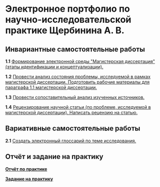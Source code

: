 # Электронное портфолио по научно-исследовательской практике Щербинина А. В.
## Инвариантные самостоятельные работы
**1.1** [Формирование электронной среды "Магистерская диссертация" (этапы идентификации и концептуализации).](https://github.com/SArtemS/Practice-2024--1-semester--NIR-)

**1.2** [Провести анализ состояния проблемы, исследуемой в рамках магистерской диссертации. Подготовить рабочие материалы для параграфа 1.1 магистерской диссертации.](https://github.com/SArtemS/Practice-2024--1-semester--NIR-/blob/main/%D0%A9%D0%B5%D1%80%D0%B1%D0%B8%D0%BD%D0%B8%D0%BD%20%D0%90.%20%D0%92.%2C%20%D0%97%D0%B0%D0%B4%D0%B0%D0%BD%D0%B8%D0%B5%201.2.%20%D0%98%D0%A1%D0%A0.pdf)

**1.3** [Провести сопоставительный анализ изученных источников.](https://github.com/SArtemS/Practice-2024--1-semester--NIR-/blob/main/%D0%A9%D0%B5%D1%80%D0%B1%D0%B8%D0%BD%D0%B8%D0%BD%20%D0%90.%20%D0%92.%2C%20%D0%97%D0%B0%D0%B4%D0%B0%D0%BD%D0%B8%D0%B5%201.3.%20%D0%98%D0%A1%D0%A0.pdf)

**1.4** [Рецензирование научной статьи (по проблеме, исследуемой в магистерской диссертации). Написать рецензию на статью.](https://github.com/SArtemS/Practice-2024--1-semester--NIR-/blob/main/%D0%A9%D0%B5%D1%80%D0%B1%D0%B8%D0%BD%D0%B8%D0%BD%20%D0%90.%20%D0%92.%2C%20%D0%97%D0%B0%D0%B4%D0%B0%D0%BD%D0%B8%D0%B5%201.4.%20%D0%98%D0%A1%D0%A0.pdf)

## Вариативные самостоятельные работы
**2.1** [Создать электронный глоссарий по теме исследования.](https://github.com/SArtemS/Practice-2024--1-semester--NIR-/blob/main/%D0%A9%D0%B5%D1%80%D0%B1%D0%B8%D0%BD%D0%B8%D0%BD%20%D0%90.%20%D0%92.%2C%20%D0%97%D0%B0%D0%B4%D0%B0%D0%BD%D0%B8%D0%B5%202.1.%20%D0%92%D0%A1%D0%A0.pdf)

## Отчёт и задание на практику
[**Отчёт по практике**]()

[**Задание на практику**]()
